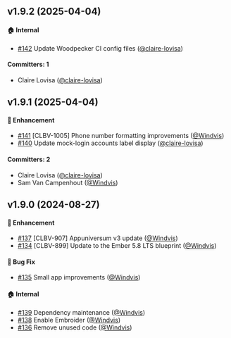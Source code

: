 ## v1.9.2 (2025-04-04)

#### :house: Internal
* [#142](https://github.com/lblod/frontend-contactgegevens-loket/pull/142) Update Woodpecker CI config files ([@claire-lovisa](https://github.com/claire-lovisa))

#### Committers: 1
- Claire Lovisa ([@claire-lovisa](https://github.com/claire-lovisa))

## v1.9.1 (2025-04-04)

#### :rocket: Enhancement
* [#141](https://github.com/lblod/frontend-contactgegevens-loket/pull/141) [CLBV-1005] Phone number formatting improvements ([@Windvis](https://github.com/Windvis))
* [#140](https://github.com/lblod/frontend-contactgegevens-loket/pull/140) Update mock-login accounts label display ([@claire-lovisa](https://github.com/claire-lovisa))

#### Committers: 2
- Claire Lovisa ([@claire-lovisa](https://github.com/claire-lovisa))
- Sam Van Campenhout ([@Windvis](https://github.com/Windvis))

## v1.9.0 (2024-08-27)

#### :rocket: Enhancement
* [#137](https://github.com/lblod/frontend-contactgegevens-loket/pull/137) [CLBV-907] Appuniversum v3 update ([@Windvis](https://github.com/Windvis))
* [#134](https://github.com/lblod/frontend-contactgegevens-loket/pull/134) [CLBV-899] Update to the Ember 5.8 LTS blueprint ([@Windvis](https://github.com/Windvis))

#### :bug: Bug Fix
* [#135](https://github.com/lblod/frontend-contactgegevens-loket/pull/135) Small app improvements ([@Windvis](https://github.com/Windvis))

#### :house: Internal
* [#139](https://github.com/lblod/frontend-contactgegevens-loket/pull/139) Dependency maintenance ([@Windvis](https://github.com/Windvis))
* [#138](https://github.com/lblod/frontend-contactgegevens-loket/pull/138) Enable Embroider ([@Windvis](https://github.com/Windvis))
* [#136](https://github.com/lblod/frontend-contactgegevens-loket/pull/136) Remove unused code ([@Windvis](https://github.com/Windvis))
